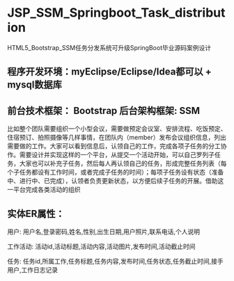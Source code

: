 # JSP_SSM_Springboot_Task_distribution
HTML5_Bootstrap_SSM任务分发系统可升级SpringBoot毕业源码案例设计
## 程序开发环境：myEclipse/Eclipse/Idea都可以 + mysql数据库
## 前台技术框架： Bootstrap  后台架构框架: SSM

比如整个团队需要组织一个小型会议，需要做预定会议室、安排流程、吃饭预定、住宿预订、拍照摄像等几样事情，在团队内（member）发布会议组织信息，列出需要做的工作。大家可以看到信息后，认领自己的工作，完成各项子任务的分工协作。需要设计并实现这样的一个平台，从提交一个活动开始，可以自己罗列子任务，大家也可以补充子任务，然后每人再认领自己的任务，形成完整任务列表（每个子任务都设有工作时间，或者完成子任务的时间）；每项子任务设有状态（准备中、进行中、已完成），认领者负责更新状态，以方便后续子任务的开展。借助这一平台完成各类活动的组织
## 实体ER属性：
用户: 用户名,登录密码,姓名,性别,出生日期,用户照片,联系电话,个人说明

工作活动: 活动id,活动标题,活动内容,活动图片,发布时间,活动截止时间

任务: 任务id,所属工作,任务标题,任务内容,发布时间,任务状态,任务截止时间,接手用户,工作日志记录
